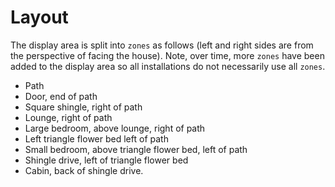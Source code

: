 # Layout

The display area is split into `zones` as follows (left and right sides are from the
perspective of facing the house). Note, over time, more `zones` have been added to
the display area so all installations do not necessarily use all `zones`.

* Path
* Door, end of path
* Square shingle, right of path
* Lounge, right of path
* Large bedroom, above lounge, right of path
* Left triangle flower bed left of path
* Small bedroom, above triangle flower bed, left of path
* Shingle drive, left of triangle flower bed
* Cabin, back of shingle drive.
